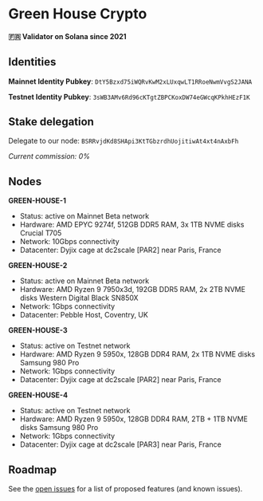 # Green House Crypto
#### 🇫🇷 Validator on Solana since 2021

## Identities

**Mainnet Identity Pubkey**:
``DtY5Bzxd75iWQRvKwM2xLUxqwLT1RRoeNwmVvgS2JANA``

**Testnet Identity Pubkey**:
``3sWB3AMv6Rd96cKTgtZBPCKoxDW74eGWcqKPkhHEzF1K``

## Stake delegation

Delegate to our node:
``BSRRvjdKd8SHApi3KtTGbzrdhUojitiwAt4xt4nAxbFh``

_Current commission: 0%_

## Nodes

**GREEN-HOUSE-1**
- Status: active on Mainnet Beta network
- Hardware: AMD EPYC 9274f, 512GB DDR5 RAM, 3x 1TB NVME disks Crucial T705
- Network: 10Gbps connectivity
- Datacenter: Dyjix cage at dc2scale [PAR2] near Paris, France

**GREEN-HOUSE-2**
- Status: active on Mainnet Beta network
- Hardware: AMD Ryzen 9 7950x3d, 192GB DDR5 RAM, 2x 2TB NVME disks Western Digital Black SN850X
- Network: 1Gbps connectivity
- Datacenter: Pebble Host, Coventry, UK

**GREEN-HOUSE-3**
- Status: active on Testnet network
- Hardware: AMD Ryzen 9 5950x, 128GB DDR4 RAM, 2x 1TB NVME disks Samsung 980 Pro
- Network: 1Gbps connectivity
- Datacenter: Dyjix cage at dc2scale [PAR2] near Paris, France

**GREEN-HOUSE-4**
- Status: active on Testnet network
- Hardware: AMD Ryzen 9 5950x, 128GB DDR4 RAM, 2TB + 1TB NVME disks Samsung 980 Pro
- Network: 1Gbps connectivity
- Datacenter: Dyjix cage at dc2scale [PAR3] near Paris, France

## Roadmap

See the [open issues](https://github.com/rodenvk/greenhouse-crypto/issues) for a list of proposed features (and known issues).
